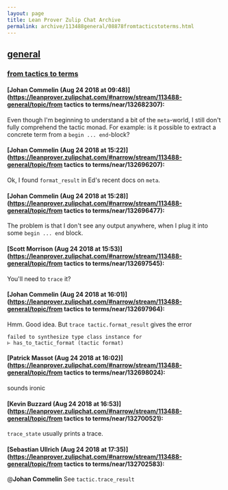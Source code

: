 ```yaml
---
layout: page
title: Lean Prover Zulip Chat Archive 
permalink: archive/113488general/08878fromtacticstoterms.html
---
```


## [general](index.html)
### [from tactics to terms](08878fromtacticstoterms.html)

#### [Johan Commelin (Aug 24 2018 at 09:48)](https://leanprover.zulipchat.com/#narrow/stream/113488-general/topic/from tactics to terms/near/132682307):
Even though I'm beginning to understand a bit of the `meta`-world, I still don't fully comprehend the tactic monad. For example: is it possible to extract a concrete term from a `begin ... end`-block?

#### [Johan Commelin (Aug 24 2018 at 15:22)](https://leanprover.zulipchat.com/#narrow/stream/113488-general/topic/from tactics to terms/near/132696207):
Ok, I found `format_result` in Ed's recent docs on `meta`.

#### [Johan Commelin (Aug 24 2018 at 15:28)](https://leanprover.zulipchat.com/#narrow/stream/113488-general/topic/from tactics to terms/near/132696477):
The problem is that I don't see any output anywhere, when I plug it into some `begin ... end` block.

#### [Scott Morrison (Aug 24 2018 at 15:53)](https://leanprover.zulipchat.com/#narrow/stream/113488-general/topic/from tactics to terms/near/132697545):
You'll need to `trace` it?

#### [Johan Commelin (Aug 24 2018 at 16:01)](https://leanprover.zulipchat.com/#narrow/stream/113488-general/topic/from tactics to terms/near/132697964):
Hmm. Good idea. But `trace tactic.format_result` gives the error
```lean
failed to synthesize type class instance for
⊢ has_to_tactic_format (tactic format)
```

#### [Patrick Massot (Aug 24 2018 at 16:02)](https://leanprover.zulipchat.com/#narrow/stream/113488-general/topic/from tactics to terms/near/132698024):
sounds ironic

#### [Kevin Buzzard (Aug 24 2018 at 16:53)](https://leanprover.zulipchat.com/#narrow/stream/113488-general/topic/from tactics to terms/near/132700521):
`trace_state` usually prints a trace.

#### [Sebastian Ullrich (Aug 24 2018 at 17:35)](https://leanprover.zulipchat.com/#narrow/stream/113488-general/topic/from tactics to terms/near/132702583):
@**Johan Commelin** See `tactic.trace_result`

